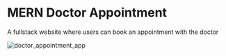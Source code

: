 # MERN Doctor Appointment

A fullstack website where users can book an appointment with the doctor



![doctor_appointment_app](https://github.com/user-attachments/assets/ed5b6596-9210-48f4-b2a3-d790b7997154)
